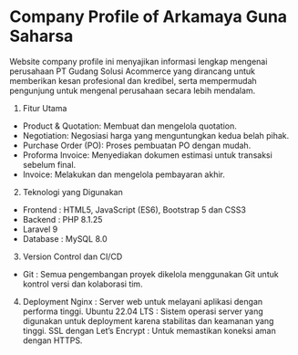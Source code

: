 # Company Profile of Arkamaya Guna Saharsa
Website company profile ini menyajikan informasi lengkap mengenai perusahaan PT Gudang Solusi Acommerce yang dirancang untuk memberikan kesan profesional dan kredibel, serta mempermudah pengunjung untuk mengenal perusahaan secara lebih mendalam.

1. Fitur Utama
- Product & Quotation: Membuat dan mengelola quotation.
- Negotiation: Negosiasi harga yang menguntungkan kedua belah pihak.
- Purchase Order (PO): Proses pembuatan PO dengan mudah.
- Proforma Invoice: Menyediakan dokumen estimasi untuk transaksi sebelum final.
- Invoice: Melakukan dan mengelola pembayaran akhir.

2. Teknologi yang Digunakan
- Frontend : HTML5, JavaScript (ES6), Bootstrap 5 dan CSS3
- Backend : PHP 8.1.25
- Laravel 9
- Database : MySQL 8.0

3. Version Control dan CI/CD
- Git : Semua pengembangan proyek dikelola menggunakan Git untuk kontrol versi dan kolaborasi tim.

4. Deployment
Nginx : Server web untuk melayani aplikasi dengan performa tinggi.
Ubuntu 22.04 LTS : Sistem operasi server yang digunakan untuk deployment karena stabilitas dan keamanan yang tinggi.
SSL dengan Let’s Encrypt : Untuk memastikan koneksi aman dengan HTTPS.
